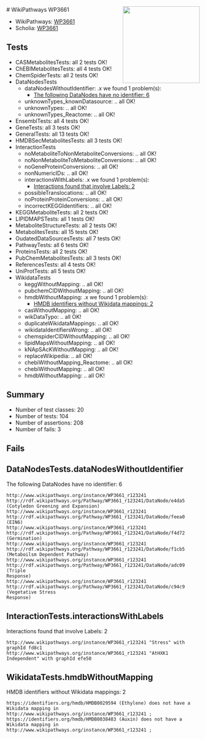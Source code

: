 <img style="float: right; width: 200px" src="https://upload.wikimedia.org/wikipedia/commons/thumb/8/83/Wplogo_with_text_500.png/640px-Wplogo_with_text_500.png" />
# WikiPathways WP3661

* WikiPathways: [WP3661](https://new.wikipathways.org/pathways/WP3661)
* Scholia: [WP3661](https://scholia.toolforge.org/wikipathways/WP3661)
## Tests
* CASMetabolitesTests: all 2 tests OK!
* ChEBIMetabolitesTests: all 4 tests OK!
* ChemSpiderTests: all 2 tests OK!
* DataNodesTests
    * dataNodesWithoutIdentifier: .x we found 1 problem(s):
        * [The following DataNodes have no identifier: 6](#d2d32fa5)
    * unknownTypes_knownDatasource: .. all OK!
    * unknownTypes: .. all OK!
    * unknownTypes_Reactome: .. all OK!
* EnsemblTests: all 4 tests OK!
* GeneTests: all 3 tests OK!
* GeneralTests: all 13 tests OK!
* HMDBSecMetabolitesTests: all 3 tests OK!
* InteractionTests
    * noMetaboliteToNonMetaboliteConversions: .. all OK!
    * noNonMetaboliteToMetaboliteConversions: .. all OK!
    * noGeneProteinConversions: .. all OK!
    * nonNumericIDs: .. all OK!
    * interactionsWithLabels: .x we found 1 problem(s):
        * [Interactions found that involve Labels: 2](#630d2679)
    * possibleTranslocations: .. all OK!
    * noProteinProteinConversions: .. all OK!
    * incorrectKEGGIdentifiers: .. all OK!
* KEGGMetaboliteTests: all 2 tests OK!
* LIPIDMAPSTests: all 1 tests OK!
* MetaboliteStructureTests: all 2 tests OK!
* MetabolitesTests: all 15 tests OK!
* OudatedDataSourcesTests: all 7 tests OK!
* PathwayTests: all 6 tests OK!
* ProteinsTests: all 2 tests OK!
* PubChemMetabolitesTests: all 3 tests OK!
* ReferencesTests: all 4 tests OK!
* UniProtTests: all 5 tests OK!
* WikidataTests
    * keggWithoutMapping: .. all OK!
    * pubchemCIDWithoutMapping: .. all OK!
    * hmdbWithoutMapping: .x we found 1 problem(s):
        * [HMDB identifiers without Wikidata mappings: 2](#8860e69c)
    * casWithoutMapping: .. all OK!
    * wikDataTypo: .. all OK!
    * duplicateWikidataMappings: .. all OK!
    * wikidataIdentifiersWrong: .. all OK!
    * chemspiderCIDWithoutMapping: .. all OK!
    * lipidMapsWithoutMapping: .. all OK!
    * kNApSAcKWithoutMapping: .. all OK!
    * replaceWikipedia: .. all OK!
    * chebiWithoutMapping_Reactome: .. all OK!
    * chebiWithoutMapping: .. all OK!
    * hmdbWithoutMapping: .. all OK!


## Summary

* Number of test classes: 20
* Number of tests: 104
* Number of assertions: 208
* Number of fails: 3

## Fails

<a name="d2d32fa5" />

## DataNodesTests.dataNodesWithoutIdentifier

The following DataNodes have no identifier: 6
```
http://www.wikipathways.org/instance/WP3661_r123241 http://rdf.wikipathways.org/Pathway/WP3661_r123241/DataNode/e4da5 (Cotyledon Greening and Expansion)
http://www.wikipathways.org/instance/WP3661_r123241 http://rdf.wikipathways.org/Pathway/WP3661_r123241/DataNode/feea0 (EIN6)
http://www.wikipathways.org/instance/WP3661_r123241 http://rdf.wikipathways.org/Pathway/WP3661_r123241/DataNode/f4d72 (Germination)
http://www.wikipathways.org/instance/WP3661_r123241 http://rdf.wikipathways.org/Pathway/WP3661_r123241/DataNode/f1cb5 (Metaboilsm Dependent Pathway)
http://www.wikipathways.org/instance/WP3661_r123241 http://rdf.wikipathways.org/Pathway/WP3661_r123241/DataNode/adc09 (Triple 
Response)
http://www.wikipathways.org/instance/WP3661_r123241 http://rdf.wikipathways.org/Pathway/WP3661_r123241/DataNode/c94c9 (Vegetative Stress 
Response)
```

<a name="630d2679" />

## InteractionTests.interactionsWithLabels

Interactions found that involve Labels: 2
```
http://www.wikipathways.org/instance/WP3661_r123241 "Stress" with graphId fd8c1
http://www.wikipathways.org/instance/WP3661_r123241 "AtHXK1 Independent" with graphId efe50
```

<a name="8860e69c" />

## WikidataTests.hmdbWithoutMapping

HMDB identifiers without Wikidata mappings: 2
```
https://identifiers.org/hmdb/HMDB0029594 (Ethylene) does not have a Wikidata mapping in http://www.wikipathways.org/instance/WP3661_r123241 ; 
https://identifiers.org/hmdb/HMDB0038483 (Auxin) does not have a Wikidata mapping in http://www.wikipathways.org/instance/WP3661_r123241 ; 
```

